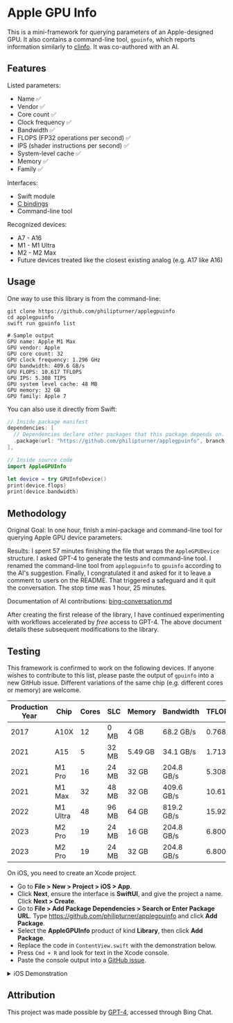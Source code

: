 # Apple GPU Info

This is a mini-framework for querying parameters of an Apple-designed GPU. It also contains a command-line tool, `gpuinfo`, which reports information similarly to [clinfo](https://github.com/Oblomov/clinfo). It was co-authored with an AI.

## Features

Listed parameters:
- Name ✅
- Vendor ✅
- Core count ✅
- Clock frequency ✅
- Bandwidth ✅
- FLOPS (FP32 operations per second) ✅
- IPS (shader instructions per second) ✅
- System-level cache ✅
- Memory ✅
- Family ✅

Interfaces:
- Swift module
- [C bindings](./Sources/AppleGPUInfo/include/AppleGPUInfo/AppleGPUInfo.h)
- Command-line tool

Recognized devices:
- A7 - A16
- M1 - M1 Ultra
- M2 - M2 Max
- Future devices treated like the closest existing analog (e.g. A17 like A16)

## Usage

One way to use this library is from the command-line:

```
git clone https://github.com/philipturner/applegpuinfo
cd applegpuinfo
swift run gpuinfo list

# Sample output
GPU name: Apple M1 Max
GPU vendor: Apple
GPU core count: 32
GPU clock frequency: 1.296 GHz
GPU bandwidth: 409.6 GB/s
GPU FLOPS: 10.617 TFLOPS
GPU IPS: 5.308 TIPS
GPU system level cache: 48 MB
GPU memory: 32 GB
GPU family: Apple 7
```

You can also use it directly from Swift:

```swift
// Inside package manifest
dependencies: [
  // Dependencies declare other packages that this package depends on.
  .package(url: "https://github.com/philipturner/applegpuinfo", branch: "main"),
],

// Inside source code
import AppleGPUInfo

let device = try GPUInfoDevice()
print(device.flops)
print(device.bandwidth)
```

## Methodology

Original Goal: In one hour, finish a mini-package and command-line tool for querying Apple GPU device parameters.

Results: I spent 57 minutes finishing the file that wraps the `AppleGPUDevice` structure. I asked GPT-4 to generate the tests and command-line tool. I renamed the command-line tool from `applegpuinfo` to `gpuinfo` according to the AI's suggestion. Finally, I congratulated it and asked for it to leave a comment to users on the README. That triggered a safeguard and it quit the conversation. The stop time was 1 hour, 25 minutes.

Documentation of AI contributions: [bing-conversation.md](./Documentation/bing-conversation.md)

After creating the first release of the library, I have continued experimenting with workflows accelerated by _free_ access to GPT-4. The above document details these subsequent modifications to the library.

## Testing

This framework is confirmed to work on the following devices. If anyone wishes to contribute to this list, please paste the output of `gpuinfo` into a new GitHub issue. Different variations of the same chip (e.g. different cores or memory) are welcome.

| Production Year | Chip | Cores | SLC | Memory | Bandwidth | TFLOPS |
| --------------- | --- | ----- | ------ | ---- | --------- | ------ |
| 2017 | A10X     | 12 | 0 MB  |    4 GB |  68.2 GB/s |  0.768 |
| 2021 | A15      |  5 | 32 MB | 5.49 GB |  34.1 GB/s |  1.713 |
| 2021 | M1 Pro   | 16 | 24 MB |   32 GB | 204.8 GB/s |  5.308 |
| 2021 | M1 Max   | 32 | 48 MB |   32 GB | 409.6 GB/s | 10.617 |
| 2022 | M1 Ultra | 48 | 96 MB |   64 GB | 819.2 GB/s | 15.925 |
| 2023 | M2 Pro   | 19 | 24 MB |   16 GB | 204.8 GB/s |  6.800 |
| 2023 | M2 Pro   | 19 | 24 MB |   32 GB | 204.8 GB/s |  6.800 |

On iOS, you need to create an Xcode project. 
- Go to <b>File > New > Project > iOS > App</b>. 
- Click <b>Next</b>, ensure the interface is <b>SwiftUI</b>, and give the project a name. Click <b>Next > Create</b>.
- Go to <b>File > Add Package Dependencies > Search or Enter Package URL</b>. Type https://github.com/philipturner/applegpuinfo and click <b>Add Package</b>.
- Select the <b>AppleGPUInfo</b> product of kind <b>Library</b>, then click <b>Add Package</b>.
- Replace the code in `ContentView.swift` with the demonstration below.
- Press `Cmd + R` and look for text in the Xcode console.
- Paste the console output into a [GitHub issue](https://github.com/philipturner/applegpuinfo/issues).

<details>
<summary>iOS Demonstration</summary>

```swift
import AppleGPUInfo
import SwiftUI

struct ContentView: View {
  var body: some View {
    VStack {
      Image(systemName: "globe")
        .imageScale(.large)
        .foregroundStyle(.tint)
      Text({ () -> String in
        logHardwareSpecifications()
        return "Hello, world!"
      }())
    }
    .padding()
  }
}

func logHardwareSpecifications() {
  do {
    // Create an instance of GPUInfoDevice using its initializer
    let error = setenv("GPUINFO_LOG_LEVEL", "1", 1)
    if error != 0 {
      print("'setenv' failed with error code '\(error)'.")
    }
    _ = try GPUInfoDevice()
  } catch {
    // Handle any errors that may occur
    print("Error: \(error.localizedDescription)")
  }
}
```

</details>

## Attribution

This project was made possible by [GPT-4](https://openai.com/research/gpt-4), accessed through Bing Chat.
